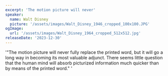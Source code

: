 ```yaml
---
excerpt: 'The motion picture will never'
speaker:
  name: Walt Disney
  picture: '/assets/images/Walt_Disney_1946_cropped_100x100.JPG'
ogImage:
  url: '/assets/images/Walt_Disney_1964_cropped_512x512.jpg'
releaseDate: '2023-12-30'
---
```


'"The motion picture will never fully replace the printed word, but it will go a long way in becoming its most valuable adjunct. There seems little question that the human mind will absorb picturized information much quicker than by means of the printed word."'
